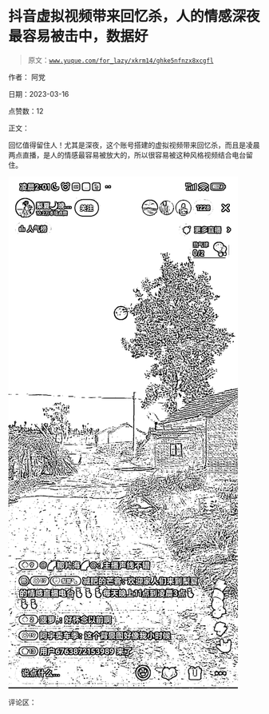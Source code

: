 # 抖音虚拟视频带来回忆杀，人的情感深夜最容易被击中，数据好

> 原文：[`www.yuque.com/for_lazy/xkrm14/ghke5nfnzx8xcgfl`](https://www.yuque.com/for_lazy/xkrm14/ghke5nfnzx8xcgfl)

作者： 阿党

日期：2023-03-16

点赞数：12

正文：

回忆值得留住人！尤其是深夜，这个账号搭建的虚拟视频带来回忆杀，而且是凌晨两点直播，是人的情感最容易被放大的，所以很容易被这种风格视频结合电台留住。

![](img/2a0ce77fb248ebca1e751f812e058971.png)  

评论区：



